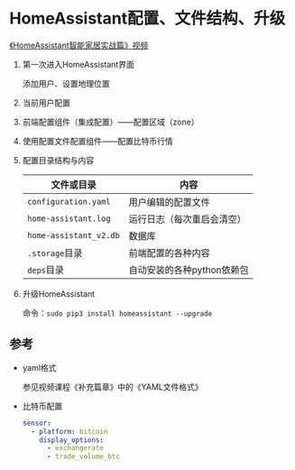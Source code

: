 # HomeAssistant配置、文件结构、升级

[《HomeAssistant智能家居实战篇》视频](https://study.163.com/course/courseLearn.htm?courseId=1006189053&share=2&shareId=400000000624093#/learn/video?lessonId=1279559868&courseId=1006189053)

1. 第一次进入HomeAssistant界面

    添加用户、设置地理位置

2. 当前用户配置

3. 前端配置组件（集成配置）——配置区域（zone）

4. 使用配置文件配置组件——配置比特币行情

5. 配置目录结构与内容

    | 文件或目录 | 内容 |
    |  ----  | ----  |
    | `configuration.yaml` | 用户编辑的配置文件 |
    | `home-assistant.log` | 运行日志（每次重启会清空） |
    | `home-assistant_v2.db` | 数据库 |
    | `.storage`目录 | 前端配置的各种内容 |
    | `deps`目录 | 自动安装的各种python依赖包 |

6. 升级HomeAssistant

    命令：`sudo pip3 install homeassistant --upgrade`

## 参考

- yaml格式

    参见视频课程《补充篇章》中的《YAML文件格式》

- 比特币配置
    ```yaml
    sensor:
      - platform: bitcoin
        display_options:
          - exchangerate
          - trade_volume_btc
    ```